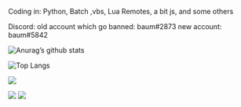 Coding in: Python, Batch ,vbs, Lua Remotes, a bit js, and some others

Discord: 
old account which go banned: baum#2873
new account: baum#5842

![Anurag’s github stats](https://github-readme-stats.vercel.app/api?username=baum1810)

![Top Langs](https://github-readme-stats.vercel.app/api/top-langs/?username=baum1810&layout=compact)

![](https://img.shields.io/badge/Python-3776AB?style=for-the-badge&logo=python&logoColor=yellow)

![](https://img.shields.io/github/followers/baum1810.svg?style=social&label=Follow&maxAge=2592000)
![](https://img.shields.io/github/downloads/baum1810/fixed-token-grabber/total.svg)

